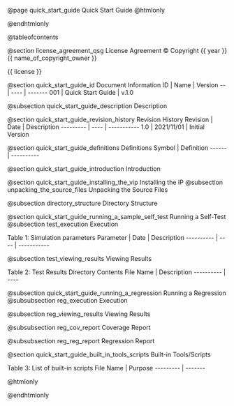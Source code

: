 @page quick_start_guide Quick Start Guide
@htmlonly
<div class="autonumbering">
@endhtmlonly



@tableofcontents



@section license_agreement_qsg License Agreement
© Copyright {{ year }} {{ name_of_copyright_owner }}

{{ license }}



@section quick_start_guide_id Document Information
ID | Name | Version
-- | ---- | -------
001 | Quick Start Guide | v.1.0


@subsection quick_start_guide_description Description




@section quick_start_guide_revision_history Revision History
Revision  | Date | Description
--------- | ---- | -----------
1.0 | 2021/11/01 | Initial Version



@section quick_start_guide_definitions Definitions
Symbol | Definition
------ | ----------



@section quick_start_guide_introduction Introduction



@section quick_start_guide_installing_the_vip Installing the IP
@subsection unpacking_the_source_files Unpacking the Source Files



@subsection directory_structure Directory Structure




@section quick_start_guide_running_a_sample_self_test Running a Self-Test
@subsection test_execution Execution


Table 1: Simulation parameters
Parameter  | Date | Description
---------- | ---- | -----------


@subsection test_viewing_results Viewing Results

Table 2: Test Results Directory Contents
File Name  | Description
---------- | ----


@subsection quick_start_guide_running_a_regression Running a Regression
@subsubsection reg_execution Execution

@subsection reg_viewing_results Viewing Results


@subsubsection reg_cov_report Coverage Report


@subsubsection reg_reg_report Regression Report



@section quick_start_guide_built_in_tools_scripts Built-in Tools/Scripts


Table 3: List of built-in scripts
File Name | Purpose
--------- | -------



@htmlonly
</div>
@endhtmlonly
